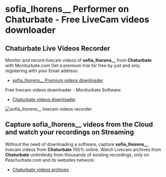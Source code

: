 # sofia_lhorens__ Performer on Chaturbate - Free LiveCam videos downloader

## Chaturbate Live Videos Recorder

Monitor and record livecam videos of **sofia_lhorens__** from **Chaturbate** with Moniturbate.com
Get a premium trial for free by just and only registering with your Email address:
* [sofia_lhorens__ Premium videos downloader](https://moniturbate.com/request-demo-licence-key.html)

Free livecam videos downloader - Moniturbate Software:
* [Chaturbate videos downloader](https://moniturbate.com/moniturbate-download-software.html)

![sofia_lhorens__ livecam videos recorder](https://peachurnet.com/templates/moniturbate-software.png)


## Capture sofia_lhorens__ videos from the Cloud and watch your recordings on Streaming

Without the need of downloading a software, capture **sofia_lhorens__** livecam videos from **Chaturbate** 100% online.
Watch Livecam archives from **Chaturbate** unlimitedly from thousands of existing recordings, only on Peachurbate.com and its websites network:
* [Chaturbate videos archives](https://peachurnet.com/)